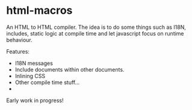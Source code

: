 html-macros
===========

An HTML to HTML compiler. The idea is to do some things such as I18N, includes, static logic at compile time and 
let javascript focus on runtime behaviour.

Features:

 * I18N messages
 * Include documents within other documents.
 * Inlining CSS
 * Other compile time stuff...
 * 
 
Early work in progress!
 
